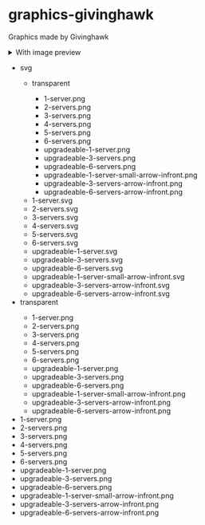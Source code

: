 # graphics-givinghawk
Graphics made by Givinghawk

<details>
	<summary>With image preview</summary>
	<ul>
<li>Servers</li>
<ul>
  <li>svg</li>
  <ul>
    <li>transparent</li>
  <ul>
    <li>  1-server.svg</li> <img src="https://github.com/FOSSBilling/graphics-givinghawk/blob/main/Servers/svg/transparent/1-server.svg?raw=true">
<li>2-servers.svg</li> <img src="https://github.com/FOSSBilling/graphics-givinghawk/blob/main/Servers/svg/transparent/2-servers.svg">
<li>3-servers.svg</li> <img src="https://github.com/FOSSBilling/graphics-givinghawk/blob/main/Servers/svg/transparent/3-servers.svg">
<li>4-servers.svg</li> <img src="https://github.com/FOSSBilling/graphics-givinghawk/blob/main/Servers/svg/transparent/4-servers.svg">
<li>5-servers.svg</li> <img src="https://github.com/FOSSBilling/graphics-givinghawk/blob/main/Servers/svg/transparent/5-servers.svg">
<li>6-servers.svg</li> <img src="https://github.com/FOSSBilling/graphics-givinghawk/blob/main/Servers/svg/transparent/6-servers.svg">
<li>upgradeable-1-server.svg</li> <img src="https://github.com/FOSSBilling/graphics-givinghawk/blob/main//Servers/svg/transparent/upgradeable-1-server.svg">
<li>upgradeable-3-servers.svg</li> <img src="https://github.com/FOSSBilling/graphics-givinghawk/blob/main//Servers/svg/transparent/upgradeable-3-servers.svg">
<li>upgradeable-6-servers.svg</li> <img src="https://github.com/FOSSBilling/graphics-givinghawk/blob/main//Servers/svg/transparent/upgradeable-6-servers.svg">
<li>upgradeable-1-server-small-arrow-infront.svg</li> <img src="https://github.com/FOSSBilling/graphics-givinghawk/blob/main//Servers/svg/transparent/upgradeable-1-server-small-arrow-infront.svg">
<li>upgradeable-3-servers-arrow-infront.svg</li> <img src="https://github.com/FOSSBilling/graphics-givinghawk/blob/main/Servers/svg/transparent/upgradeable-3-servers-arrow-infront.svg">
<li>upgradeable-6-servers-arrow-infront.svg</li> <img src="https://github.com/FOSSBilling/graphics-givinghawk/blob/main/Servers/svg/transparent/upgradeable-6-servers-arrow-infront.svg">
  </ul>
    <li>  1-server.svg</li> <img src="https://github.com/FOSSBilling/graphics-givinghawk/blob/main/Servers/svg//1-server.svg?raw=true">
<li>2-servers.svg</li> <img src="https://github.com/FOSSBilling/graphics-givinghawk/blob/main/Servers/svg//2-servers.svg">
<li>3-servers.svg</li> <img src="https://github.com/FOSSBilling/graphics-givinghawk/blob/main/Servers/svg//3-servers.svg">
<li>4-servers.svg</li> <img src="https://github.com/FOSSBilling/graphics-givinghawk/blob/main/Servers/svg//4-servers.svg">
<li>5-servers.svg</li> <img src="https://github.com/FOSSBilling/graphics-givinghawk/blob/main/Servers/svg//5-servers.svg">
<li>6-servers.svg</li> <img src="https://github.com/FOSSBilling/graphics-givinghawk/blob/main/Servers/svg//6-servers.svg">
<li>upgradeable-1-server.svg</li> <img src="https://github.com/FOSSBilling/graphics-givinghawk/blob/main//Servers/svg//upgradeable-1-server.svg">
<li>upgradeable-3-servers.svg</li> <img src="https://github.com/FOSSBilling/graphics-givinghawk/blob/main//Servers/svg//upgradeable-3-servers.svg">
<li>upgradeable-6-servers.svg</li> <img src="https://github.com/FOSSBilling/graphics-givinghawk/blob/main//Servers/svg//upgradeable-6-servers.svg">
<li>upgradeable-1-server-small-arrow-infront.svg</li> <img src="https://github.com/FOSSBilling/graphics-givinghawk/blob/main//Servers/svg//upgradeable-1-server-small-arrow-infront.svg">
<li>upgradeable-3-servers-arrow-infront.svg</li> <img src="https://github.com/FOSSBilling/graphics-givinghawk/blob/main/Servers/svg//upgradeable-3-servers-arrow-infront.svg">
<li>upgradeable-6-servers-arrow-infront.svg</li> <img src="https://github.com/FOSSBilling/graphics-givinghawk/blob/main/Servers/svg//upgradeable-6-servers-arrow-infront.svg">
  </ul>
  <li>transparent</li>
  <ul>
    <li>  1-server.png</li> <img src="https://github.com/FOSSBilling/graphics-givinghawk/blob/main/Servers///1-server.png?raw=true">
<li>2-servers.png</li> <img src="https://github.com/FOSSBilling/graphics-givinghawk/blob/main/Servers/transparent//2-servers.png">
<li>3-servers.png</li> <img src="https://github.com/FOSSBilling/graphics-givinghawk/blob/main/Servers/transparent//3-servers.png">
<li>4-servers.png</li> <img src="https://github.com/FOSSBilling/graphics-givinghawk/blob/main/Servers/transparent//4-servers.png">
<li>5-servers.png</li> <img src="https://github.com/FOSSBilling/graphics-givinghawk/blob/main/Servers/transparent//5-servers.png">
<li>6-servers.png</li> <img src="https://github.com/FOSSBilling/graphics-givinghawk/blob/main/Servers/transparent//6-servers.png">
<li>upgradeable-1-server.png</li> <img src="https://github.com/FOSSBilling/graphics-givinghawk/blob/main//Servers/transparent//upgradeable-1-server.png">
<li>upgradeable-3-servers.png</li> <img src="https://github.com/FOSSBilling/graphics-givinghawk/blob/main//Servers/transparent//upgradeable-3-servers.png">
<li>upgradeable-6-servers.png</li> <img src="https://github.com/FOSSBilling/graphics-givinghawk/blob/main//Servers/transparent//upgradeable-6-servers.png">
<li>upgradeable-1-server-small-arrow-infront.png</li> <img src="https://github.com/FOSSBilling/graphics-givinghawk/blob/main//Servers/transparent//upgradeable-1-server-small-arrow-infront.png">
<li>upgradeable-3-servers-arrow-infront.png</li> <img src="https://github.com/FOSSBilling/graphics-givinghawk/blob/main/Servers/transparent//upgradeable-3-servers-arrow-infront.png">
<li>upgradeable-6-servers-arrow-infront.png</li> <img src="https://github.com/FOSSBilling/graphics-givinghawk/blob/main/Servers/transparent//upgradeable-6-servers-arrow-infront.png">
  </ul>
    
<li>  1-server.png</li> <img src="https://github.com/FOSSBilling/graphics-givinghawk/blob/main/Servers///1-server.png?raw=true">
<li>2-servers.png</li> <img src="https://github.com/FOSSBilling/graphics-givinghawk/blob/main/Servers///2-servers.png">
<li>3-servers.png</li> <img src="https://github.com/FOSSBilling/graphics-givinghawk/blob/main/Servers///3-servers.png">
<li>4-servers.png</li> <img src="https://github.com/FOSSBilling/graphics-givinghawk/blob/main/Servers///4-servers.png">
<li>5-servers.png</li> <img src="https://github.com/FOSSBilling/graphics-givinghawk/blob/main/Servers///5-servers.png">
<li>6-servers.png</li> <img src="https://github.com/FOSSBilling/graphics-givinghawk/blob/main/Servers///6-servers.png">
<li>upgradeable-1-server.png</li> <img src="https://github.com/FOSSBilling/graphics-givinghawk/blob/main//Servers///upgradeable-1-server.png">
<li>upgradeable-3-servers.png</li> <img src="https://github.com/FOSSBilling/graphics-givinghawk/blob/main//Servers///upgradeable-3-servers.png">
<li>upgradeable-6-servers.png</li> <img src="https://github.com/FOSSBilling/graphics-givinghawk/blob/main//Servers///upgradeable-6-servers.png">
<li>upgradeable-1-server-small-arrow-infront.png</li> <img src="https://github.com/FOSSBilling/graphics-givinghawk/blob/main//Servers///upgradeable-1-server-small-arrow-infront.png">
<li>upgradeable-3-servers-arrow-infront.png</li> <img src="https://github.com/FOSSBilling/graphics-givinghawk/blob/main/Servers///upgradeable-3-servers-arrow-infront.png">
<li>upgradeable-6-servers-arrow-infront.png</li> <img src="https://github.com/FOSSBilling/graphics-givinghawk/blob/main/Servers///upgradeable-6-servers-arrow-infront.png">

</ul>
</ul>
</details>

<ul>
  <li>svg</li>
  <ul>
    <li>transparent</li>
  <ul>
    <li>  1-server.png</li>
<li>2-servers.png</li>
<li>3-servers.png</li>
<li>4-servers.png</li>
<li>5-servers.png</li>
<li>6-servers.png</li>
<li>upgradeable-1-server.png</li>
<li>upgradeable-3-servers.png</li>
<li>upgradeable-6-servers.png</li>
<li>upgradeable-1-server-small-arrow-infront.png</li>
<li>upgradeable-3-servers-arrow-infront.png</li>
<li>upgradeable-6-servers-arrow-infront.png</li>
  </ul>
    <li>  1-server.svg</li>
<li>2-servers.svg</li>
<li>3-servers.svg</li>
<li>4-servers.svg</li>
<li>5-servers.svg</li>
<li>6-servers.svg</li>
<li>upgradeable-1-server.svg</li>
<li>upgradeable-3-servers.svg</li>
<li>upgradeable-6-servers.svg</li>
<li>upgradeable-1-server-small-arrow-infront.svg</li>
<li>upgradeable-3-servers-arrow-infront.svg</li>
<li>upgradeable-6-servers-arrow-infront.svg</li>
  </ul>
  <li>transparent</li>
  <ul>
    <li>  1-server.png</li>
<li>2-servers.png</li>
<li>3-servers.png</li>
<li>4-servers.png</li>
<li>5-servers.png</li>
<li>6-servers.png</li>
<li>upgradeable-1-server.png</li>
<li>upgradeable-3-servers.png</li>
<li>upgradeable-6-servers.png</li>
<li>upgradeable-1-server-small-arrow-infront.png</li>
<li>upgradeable-3-servers-arrow-infront.png</li>
<li>upgradeable-6-servers-arrow-infront.png</li>
  </ul>
    
<li>  1-server.png</li>
<li>2-servers.png</li>
<li>3-servers.png</li>
<li>4-servers.png</li>
<li>5-servers.png</li>
<li>6-servers.png</li>
<li>upgradeable-1-server.png</li>
<li>upgradeable-3-servers.png</li>
<li>upgradeable-6-servers.png</li>
<li>upgradeable-1-server-small-arrow-infront.png</li>
<li>upgradeable-3-servers-arrow-infront.png</li>
<li>upgradeable-6-servers-arrow-infront.png</li>

</ul>
